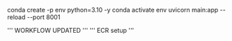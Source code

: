 conda create -p env python=3.10 -y
conda activate env
uvicorn main:app --reload --port 8001

'''
WORKFLOW UPDATED
'''
'''
ECR setup
'''